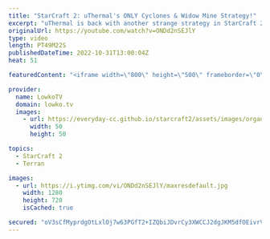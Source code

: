 ```yaml
---
title: "StarCraft 2: uThermal's ONLY Cyclones & Widow Mine Strategy!"
excerpt: "uThermal is back with another strange strategy in StarCraft 2. In these SC2 games he plays mass Cyclone Widow Mine against both Zerg and Protoss.  00:00 Cyclone Widow Mine vs Zerg 27:36 Cyclone Widow Mine vs Protoss  uThermal's Cyclone Widow Mine to Grandmaster: https://www.youtube.com/playlist?list=PLhaCXeA_nfD3Hle6zBsaetWuHmmHPoMEx"
originalUrl: https://youtube.com/watch?v=ONDd2nSEJlY
type: video
length: PT49M22S
publishedDateTime: 2022-10-31T13:00:04Z
heat: 51

featuredContent: "<iframe width=\"800\" height=\"500\" frameborder=\"0\" src=\"https://www.youtube.com/embed/ONDd2nSEJlY\" allow=\"accelerometer; autoplay; encrypted-media; gyroscope; picture-in-picture\" allowfullscreen></iframe>"

provider:
  name: LowkoTV
  domain: lowko.tv
  images:
    - url: https://everyday-cc.github.io/starcraft2/assets/images/organizations/lowko.tv-50x50.jpg
      width: 50
      height: 50

topics:
  - StarCraft 2
  - Terran

images:
  - url: https://i.ytimg.com/vi/ONDd2nSEJlY/maxresdefault.jpg
    width: 1280
    height: 720
    isCached: true

secured: "oV3sCfMyprdgOtLxlOj7w63PGfT2+IZQbiJDvrCy3XWCCJ2dgJKM5dfOEivrVGMFsRX1oArBRSQ6D8e8C4lzJM2FlZiRIjADrtnCWYdLmVUzLule4YBtZ6qPHJN4jBG41aia+/S9mhsVSPKdDwo7JnzENNtVn2e51+C1elTK6fuEyRm/zgA/uLRfAEFm/FGSVxV3UWDBXJBlS43Cg1YhFA9md190LOcW2ksjaqszqrpr3oGWr9ou3HipEkuSxU0mqijjoqWJw3qqMXV5B4BEpj8UmHNVkxwMwjVtAuHln8qxGlUuw/44mSNLXdhIu1XT6TajoLmEDCjwGrOSgxdU/Zx2HMxMNuWERUfkHV3QIRNBZBpdD7oFJIOuyGQjP1hJryxAh3XUDlr5Yh9OLakLxmv2A7mTHN1M/WIJgyhbJU8=;YipZ8LxZtVLgrnLLaZMkIg=="
---
```


